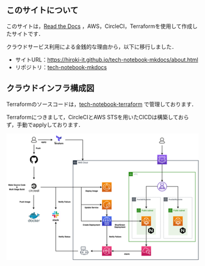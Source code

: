 ## このサイトについて

このサイトは，[Read the Docs](https://sphinx-rtd-theme.readthedocs.io/en/stable/) ，AWS，CircleCI，Terraformを使用して作成したサイトです．

クラウドサービス利用による金銭的な理由から，以下に移行しました．

- サイトURL：https://hiroki-it.github.io/tech-notebook-mkdocs/about.html
- リポジトリ：[tech-notebook-mkdocs](https://github.com/hiroki-it/tech-notebook-mkdocs)

## クラウドインフラ構成図

Terraformのソースコードは，[tech-notebook-terraform](https://github.com/hiroki-it/tech-notebook-terraform) で管理しております．

Terraformにつきまして，CircleCIとAWS STSを用いたCICDは構築しておらず，手動でapplyしております．

![tech-notebook_aws_design](https://raw.githubusercontent.com/hiroki-it/tech-notebook/master/images/tech-notebook_aws_design.png)

